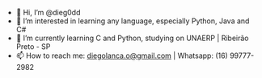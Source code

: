 - 👋 Hi, I’m @dieg0dd
- 👀 I’m interested in learning any language, especially Python, Java and C#
- 🌱 I’m currently learning C and Python, studying on UNAERP | Ribeirão Preto - SP
- 📫 How to reach me: diegolanca.o@gmail.com | Whatsapp: (16) 99777-2982
